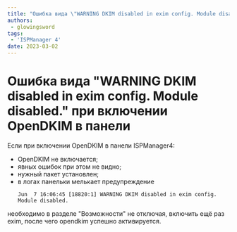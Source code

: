 ```yaml
---
title: "Ошибка вида \"WARNING DKIM disabled in exim config. Module disabled.\" при включении OpenDKIM в пане"
authors: 
 - glowingsword
tags:
 - 'ISPManager 4'
date: 2023-03-02
---
```


# Ошибка вида "WARNING DKIM disabled in exim config. Module disabled." при включении OpenDKIM в панели

Если при включении OpenDKIM в панели ISPManager4:
* OpenDKIM не включается;
* явных ошибок при этом не видно;
* нужный пакет установлен;
* в логах панельки мелькает предупреждение
    ```
    Jun  7 16:06:45 [18820:1] WARNING DKIM disabled in exim config. Module disabled.
    ```
необходимо в разделе "Возможности" не отключая, включить ещё раз exim, после чего opendkim успешно активируется.